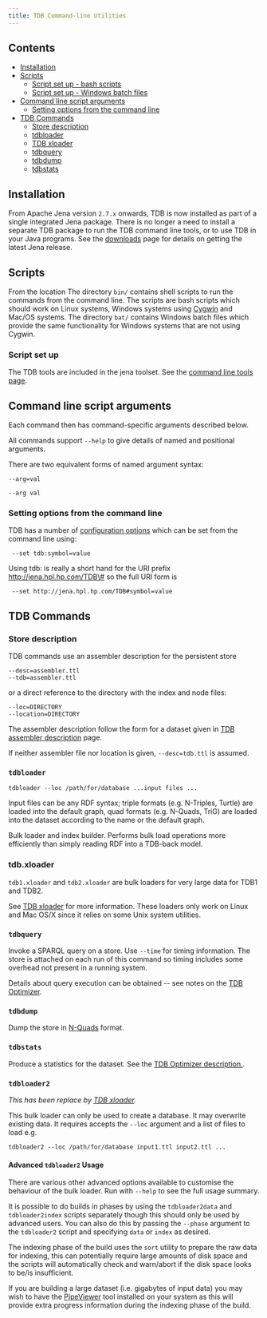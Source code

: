 ```yaml
---
title: TDB Command-line Utilities
---
```


## Contents

-   [Installation](#installation)
-   [Scripts](#scripts)
    -   [Script set up - bash scripts](#script-set-up-bash-scripts)
    -   [Script set up - Windows batch files](#script-set-up-windows-batch-files)
-   [Command line script arguments](#command-line-script-arguments)
    -   [Setting options from the command line](#setting-options-from-the-command-line)
-   [TDB Commands](#tdb-commands)
    -   [Store description](#store-description)
    -   [tdbloader](#tdbloader)
    -   [TDB xloader](#tdb-xloader)
    -   [tdbquery](#tdbquery)
    -   [tdbdump](#tdbdump)
    -   [tdbstats](#tdbstats)


## Installation

From Apache Jena version `2.7.x` onwards, TDB is now installed as part of a single integrated Jena
package. There is no longer a need to install a separate TDB package to run the TDB command line
tools, or to use TDB in your Java programs. See the [downloads](/download/index.cgi) page
for details on getting the latest Jena release.

## Scripts

From the location The directory `bin/` contains shell scripts to run the commands
from the command line. The scripts are bash scripts which should work
on Linux systems, Windows systems using [Cygwin](http://www.cygwin.com/) and
Mac/OS systems. The directory `bat/` contains Windows batch files which
provide the same functionality for Windows systems that are not using
Cygwin.

### Script set up

The TDB tools are included in the jena toolset. See the 
[command line tools page](../tools/).

## Command line script arguments

Each command then has command-specific arguments described below.

All commands support `--help` to give details of named and
positional arguments.

There are two equivalent forms of named argument syntax:

    --arg=val

    --arg val

### Setting options from the command line

TDB has a number of
[configuration options](configuration.html)
which can be set from the command line using:

     --set tdb:symbol=value

Using tdb: is really a short hand for the URI prefix
http://jena.hpl.hp.com/TDB\# so the full URI form is

     --set http://jena.hpl.hp.com/TDB#symbol=value

## TDB Commands

### Store description

TDB commands use an assembler description for the persistent store

    --desc=assembler.ttl
    --tdb=assembler.ttl

or a direct reference to the directory with the index and node
files:

    --loc=DIRECTORY
    --location=DIRECTORY

The assembler description follow the form for a dataset given in
[TDB assembler description](assembler.html "TDB/Assembler") page.

If neither assembler file nor location is given, `--desc=tdb.ttl`
is assumed.

### `tdbloader`

    tdbloader --loc /path/for/database ...input files ...

Input files can be any RDF syntax; triple formats (e.g. N-Triples, Turtle)
are loaded into the default graph, quad formats (e.g. N-Quads, TriG)
are loaded into the dataset according to the name or the default graph.

Bulk loader and index builder. Performs bulk load operations more
efficiently than simply reading RDF into a TDB-back model.

### tdb.xloader

`tdb1.xloader` and `tdb2.xloader` are bulk loaders for very large data for TDB1
and TDB2.

See [TDB xloader](./tdb-xloader.html) for more information. These loaders only
work on Linux and Mac OS/X since it relies on some Unix system utilities.

### `tdbquery`

Invoke a SPARQL query on a store. Use `--time` for timing
information. The store is attached on each run of this command so
timing includes some overhead not present in a running system.

Details about query execution can be obtained -- see notes on the
[TDB Optimizer](optimizer.html#investigating-what-is-going-on).

### `tdbdump`

Dump the store in
[N-Quads](http://www.w3.org/TR/n-quads/)
format.

### `tdbstats`

Produce a statistics for the dataset. See the
[TDB Optimizer description.](optimizer.html#statistics-rule-file).

### `tdbloader2`

*This has been replace by  [TDB xloader](./tdb-xloader.html).*

This bulk loader can only be used to create a database. It may
overwrite existing data. It requires accepts the `--loc` argument and a
list of files to load e.g.

    tdbloader2 --loc /path/for/database input1.ttl input2.ttl ...

#### Advanced `tdbloader2` Usage

There are various other advanced options available to customise the
behaviour of the bulk loader.  Run with `--help` to see the full usage 
summary.

It is possible to do builds in phases by using the `tdbloader2data` and
`tdbloader2index` scripts separately though this should only be used
by advanced users.  You can also do this by passing the `--phase`
argument to the `tdbloader2` script and specifying `data` or `index` as
desired.

The indexing phase of the build uses the `sort` utility to prepare the raw
data for indexing, this can potentially require large amounts of disk space
and the scripts will automatically check and warn/abort if the disk space
looks to be/is insufficient.

If you are building a large dataset (i.e. gigabytes of input data) you may 
wish to have the [PipeViewer](http://www.ivarch.com/programs/pv.shtml)
tool installed on your system as this will provide extra progress information 
during the indexing phase of the build.
